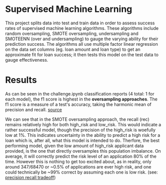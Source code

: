 # Supervised Machine Learning
This project splits data into test and train data in order to assess success rates of supervised machine learning algorithms. These algorithms include random oversampling, SMOTE oversampling, undersampling and SMOTEENN (over and undersampling) to gauge the varying ability for their prediction success. The algorithms all use multiple factor linear regression on the data set columns (eg. loan amount and loan type) to get an approximate fit for loan success; it then tests this model on the test data to gauge effectiveness.

# Results
As can be seen in the challenge.ipynb classification reports (4 total: 1 for each model), the f1 score is highest in the **oversampling approaches**. The f1 score is a measure of a test's accuracy, taking the harmonic mean of precision and recall. [source](https://deepai.org/machine-learning-glossary-and-terms/f-score) 

We can see that in the SMOTE oversampling approach, the recall (rec) remains relatively high for both high_risk and low_risk. This would indicate a rather successful model, though the precision of the high_risk is woefully low at 1%. This indicates uncertainty in the ability to predict a high risk for a loan which is, after all, what this model is intended to do. Therfore, the best performing model, given the low amount of high_risk applicant data provided, is the one that directly oversamples this population imbalance. On average, it will correctly predict the risk level of an application 80% of the time. However this is nothing to get too excited about, as in reality, only around 347/68470 or ~0.5% of applications are ever high risk, and one could technically be ~99% correct by assuming each one is low risk. (see: [precision recall tradeoff](https://www.machinelearningaptitude.com/topics/machine-learning/what-is-precision-recall-tradeoff/#:~:text=Precision%20is%20the%20fraction%20of,total%20positives%20in%20the%20dataset))

